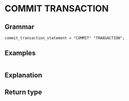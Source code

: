 # COMMIT TRANSACTION

## Grammar

```
commit_transaction_statement = "COMMIT" "TRANSACTION"; 

```

## Examples

```
```

## Explanation



## Return type



